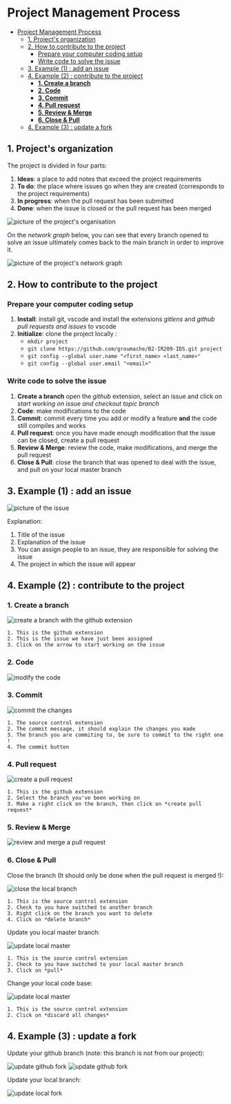 
# Project Management Process

- [Project Management Process](#project-management-process)
  - [1. Project's organization](#1-projects-organization)
  - [2. How to contribute to the project](#2-how-to-contribute-to-the-project)
    - [Prepare your computer coding setup](#prepare-your-computer-coding-setup)
    - [Write code to solve the issue](#write-code-to-solve-the-issue)
  - [3. Example (1) : add an issue](#3-example-1--add-an-issue)
  - [4. Example (2) : contribute to the project](#4-example-2--contribute-to-the-project)
    - [**1. Create a branch**](#1-create-a-branch)
    - [**2. Code**](#2-code)
    - [**3. Commit**](#3-commit)
    - [**4. Pull request**](#4-pull-request)
    - [**5. Review & Merge**](#5-review--merge)
    - [**6. Close & Pull**](#6-close--pull)
  - [4. Example (3) : update a fork](#4-example-3--update-a-fork)

## 1. Project's organization

The project is divided in four parts:

1. **Ideas**: a place to add notes that exceed the project requirements
2. **To do**: the place where issues go when they are created (corresponds to the project requirements)
3. **In progress**: when the pull request has been submitted
4. **Done**: when the issue is closed or the pull request has been merged

![picture of the project's organisation](./images/project-1.PNG)

On the *network graph* below, you can see that every branch opened to solve an issue ultimately comes back to the main branch in order to improve it.

![picture of the project's network graph](./images/project-2.PNG)

## 2. How to contribute to the project

### Prepare your computer coding setup

1. **Install**: install git, vscode and install the extensions *gitlens* and *github pull requests and issues* to vscode
2. **Initialize**: clone the project locally :
    - `mkdir project`
    - `git clone https://github.com/groumache/B2-IR209-IDS.git project`
    - `git config --global user.name "<first_name> <last_name>"`
    - `git config --global user.email "<email>"`

### Write code to solve the issue

1. **Create a branch** open the *github* extension, select an issue and click on *start working on issue and checkout topic branch*
2. **Code**: make modifications to the code
3. **Commit**: commit every time you add or modify a feature **and** the code still compiles and works
4. **Pull request**: once you have made enough modification that the issue can be closed, create a pull request
5. **Review & Merge**: review the code, make modifications, and merge the pull request
6. **Close & Pull**: close the branch that was opened to deal with the issue, and pull on your local master branch

## 3. Example (1) : add an issue

![picture of the issue](./images/issue-1.PNG)

Explanation:

1. Title of the issue
2. Explanation of the issue
3. You can assign people to an issue, they are responsible for solving the issue
4. The project in which the issue will appear

## 4. Example (2) : contribute to the project

### **1. Create a branch**

![create a branch with the github extension](./images/create-a-branch-1.PNG)

    1. This is the github extension
    2. This is the issue we have just been assigned
    3. Click on the arrow to start working on the issue

### **2. Code**

![modify the code](./images/code-1.PNG)

### **3. Commit**

![commit the changes](./images/commit-1.PNG)

    1. The source control extension
    2. The commit message, it should explain the changes you made
    3. The branch you are commiting to, be sure to commit to the right one !
    4. The commit button

### **4. Pull request**

![create a pull request](./images/pull-request-1.PNG)

    1. This is the github extension
    2. Select the branch you've been working on
    3. Make a right click on the branch, then click on *create pull request*

### **5. Review & Merge**

![review and merge a pull request](./images/review-merge-1.PNG)

### **6. Close & Pull**

Close the branch (It should only be done when the pull request is merged !):

![close the local branch](./images/close-branch-1.PNG)

    1. This is the source control extension
    2. Check to you have switched to another branch
    3. Right click on the branch you want to delete
    4. Click on *delete branch*

Update you local master branch:

![update local master](./images/update-local-master-1.PNG)

    1. This is the source control extension
    2. Check to you have switched to your local master branch
    3. Click on *pull*

Change your local code base:

![update local master](./images/update-local-master-2.PNG)

    1. This is the source control extension
    2. Click on *discard all changes*

## 4. Example (3) : update a fork

Update your github branch (note: this branch is not from our project):

![update github fork](./images/update-branch-01.png)
![update github fork](./images/update-branch-03.png)

Update your local branch:

![update local fork](./images/update-branch-02.png)
